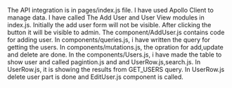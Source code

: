 The API integration is in pages/index.js file.
I have used Apollo Client to manage data. I have called The Add User and User View modules in index.js. Initially the add user form will not be visible. After clicking the button it will be visible to admin. The component/AddUser.js contains code for adding user.
In components/queries.js, i have written the query for getting the users. In components/mutations.js, the  opration for add,update and delete are done.
In the components/Users.js, i have made the table to show user and called pagintion.js and and UserRow.js,search.js. In UserRow.js, it is showing the results from GET_USERS query.
In UserRow.js delete user part is done and EditUser.js component is called.
